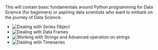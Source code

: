 This will contain basic fundamentals around Python programming for Data Science (for beginners) or aspiring data scientists who want to embark on the journey of Data Science.

- ![Dealing with Series Object](/Python/Basics/Python_SeriesObject.ipynb)
- ![Dealing with Data Frames](/Python/Basics/Python_DataFrames.ipynb)
- ![Working with Strings and Advanced operation on strings](/Python/Basics/Python_StringData.ipynb)
- ![Dealing with Timeseries](/Python/Basics/Python_Timeseries.ipynb)

